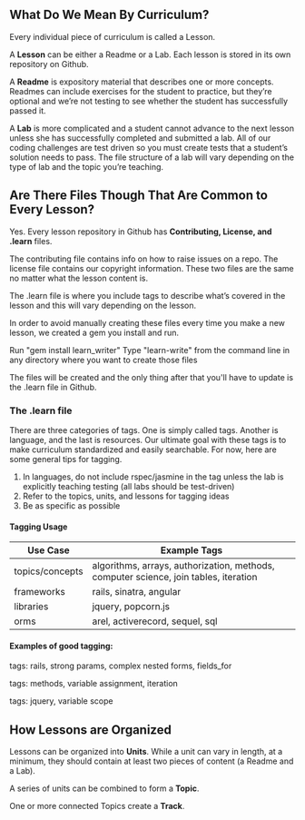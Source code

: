 ## What Do We Mean By Curriculum? 

Every individual piece of curriculum is called a Lesson. 

A **Lesson** can be either a Readme or a Lab. Each lesson is stored in its own repository on Github. 

A **Readme** is expository material that describes one or more concepts. Readmes can include exercises for the student to practice, but they’re optional and we’re not testing to see whether the student has successfully passed it.

A **Lab** is more complicated and a student cannot advance to the next lesson unless she has successfully completed and submitted a lab. All of our coding challenges are test driven so you must create tests that a student’s solution needs to pass. The file structure of a lab will vary depending on the type of lab and the topic you’re teaching.

## Are There Files Though That Are Common to Every Lesson? 

Yes. Every lesson repository in Github has **Contributing, License, and .learn** files. 

The contributing file contains info on how to raise issues on a repo. The license file contains our copyright information. These two files are the same no matter what the lesson content is. 

The .learn file is where you include tags to describe what’s covered in the lesson and this will vary depending on the lesson. 
 
In order to avoid manually creating these files every time you make a new lesson, we created a gem you install and run. 

Run "gem install learn_writer"
Type  "learn-write" from the  command line in any directory where you want to create those files 

The files will be created and the only thing after that you'll have to update is the .learn file in Github.

### The .learn file

There are three categories of tags. One is simply called tags. Another is language, and the last is resources. Our ultimate goal with these tags is to make curriculum standardized and easily searchable. For now, here are some general tips for tagging. 

1. In languages, do not include rspec/jasmine in the tag unless the lab is explicitly teaching testing (all labs should be test-driven)
2. Refer to the topics, units, and lessons for tagging ideas
3. Be as specific as possible

#### Tagging Usage

Use Case        | Example Tags
----------------|------------------------------
topics/concepts | algorithms, arrays, authorization, methods, computer science, join tables, iteration
frameworks      | rails, sinatra, angular
libraries       | jquery, popcorn.js
orms            | arel, activerecord, sequel, sql

#### Examples of good tagging:

tags: rails, strong params, complex nested forms, fields_for

tags: methods, variable assignment, iteration

tags: jquery, variable scope

## How Lessons are Organized

Lessons can be organized into **Units**. While a unit can vary in length, at a minimum, they should contain at least two pieces of content (a Readme and a Lab). 

A series of units can be combined to form a **Topic**. 

One or more connected Topics create a **Track**.
